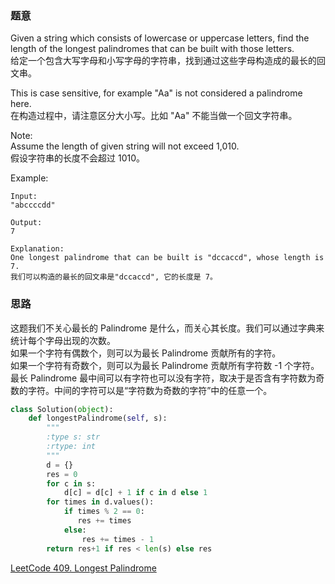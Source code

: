 ### 题意
Given a string which consists of lowercase or uppercase letters, find the length of the longest palindromes that can be built with those letters.  
给定一个包含大写字母和小写字母的字符串，找到通过这些字母构造成的最长的回文串。

This is case sensitive, for example "Aa" is not considered a palindrome here.  
在构造过程中，请注意区分大小写。比如 "Aa" 不能当做一个回文字符串。

Note:  
Assume the length of given string will not exceed 1,010.  
假设字符串的长度不会超过 1010。

Example:
```
Input:
"abccccdd"

Output:
7

Explanation:
One longest palindrome that can be built is "dccaccd", whose length is 7.
我们可以构造的最长的回文串是"dccaccd", 它的长度是 7。
```

### 思路
这题我们不关心最长的 Palindrome 是什么，而关心其长度。我们可以通过字典来统计每个字母出现的次数。  
如果一个字符有偶数个，则可以为最长 Palindrome 贡献所有的字符。  
如果一个字符有奇数个，则可以为最长 Palindrome 贡献所有字符数 -1 个字符。  
最长 Palindrome 最中间可以有字符也可以没有字符，取决于是否含有字符数为奇数的字符。中间的字符可以是“字符数为奇数的字符”中的任意一个。

```python
class Solution(object):
    def longestPalindrome(self, s):
        """
        :type s: str
        :rtype: int
        """
        d = {}
        res = 0
        for c in s:
            d[c] = d[c] + 1 if c in d else 1
        for times in d.values():
            if times % 2 == 0:
               res += times
            else:
                res += times - 1
        return res+1 if res < len(s) else res
```
[LeetCode 409. Longest Palindrome](https://leetcode.com/problems/longest-palindrome/description/)
